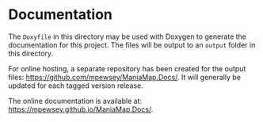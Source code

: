 # Documentation

The `Doxyfile` in this directory may be used with Doxygen to generate the documentation for this project. The files will be output to an `output` folder in this directory.

For online hosting, a separate repository has been created for the output files: https://github.com/mpewsey/ManiaMap.Docs/. It will generally be updated for each tagged version release.

The online documentation is available at: https://mpewsey.github.io/ManiaMap.Docs/.
